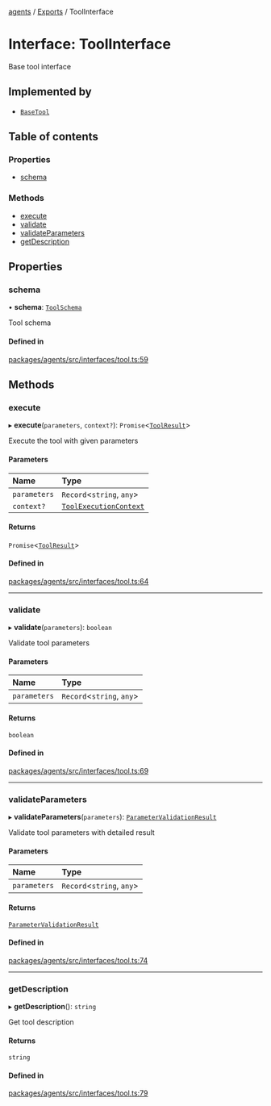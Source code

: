 <!-- 
 ⚠️  AUTO-GENERATED FILE - DO NOT EDIT MANUALLY
 This file is automatically generated by scripts/docs-generator.js
 To make changes, edit the source TypeScript files or update the generator script
-->

[agents](../../) / [Exports](../modules) / ToolInterface

# Interface: ToolInterface

Base tool interface

## Implemented by

- [`BaseTool`](../classes/BaseTool)

## Table of contents

### Properties

- [schema](ToolInterface#schema)

### Methods

- [execute](ToolInterface#execute)
- [validate](ToolInterface#validate)
- [validateParameters](ToolInterface#validateparameters)
- [getDescription](ToolInterface#getdescription)

## Properties

### schema

• **schema**: [`ToolSchema`](ToolSchema)

Tool schema

#### Defined in

[packages/agents/src/interfaces/tool.ts:59](https://github.com/woojubb/robota/blob/69cbf57340262bed3ca42ae6af241896c191a29c/packages/agents/src/interfaces/tool.ts#L59)

## Methods

### execute

▸ **execute**(`parameters`, `context?`): `Promise`\<[`ToolResult`](ToolResult)\>

Execute the tool with given parameters

#### Parameters

| Name | Type |
| :------ | :------ |
| `parameters` | `Record`\<`string`, `any`\> |
| `context?` | [`ToolExecutionContext`](ToolExecutionContext) |

#### Returns

`Promise`\<[`ToolResult`](ToolResult)\>

#### Defined in

[packages/agents/src/interfaces/tool.ts:64](https://github.com/woojubb/robota/blob/69cbf57340262bed3ca42ae6af241896c191a29c/packages/agents/src/interfaces/tool.ts#L64)

___

### validate

▸ **validate**(`parameters`): `boolean`

Validate tool parameters

#### Parameters

| Name | Type |
| :------ | :------ |
| `parameters` | `Record`\<`string`, `any`\> |

#### Returns

`boolean`

#### Defined in

[packages/agents/src/interfaces/tool.ts:69](https://github.com/woojubb/robota/blob/69cbf57340262bed3ca42ae6af241896c191a29c/packages/agents/src/interfaces/tool.ts#L69)

___

### validateParameters

▸ **validateParameters**(`parameters`): [`ParameterValidationResult`](ParameterValidationResult)

Validate tool parameters with detailed result

#### Parameters

| Name | Type |
| :------ | :------ |
| `parameters` | `Record`\<`string`, `any`\> |

#### Returns

[`ParameterValidationResult`](ParameterValidationResult)

#### Defined in

[packages/agents/src/interfaces/tool.ts:74](https://github.com/woojubb/robota/blob/69cbf57340262bed3ca42ae6af241896c191a29c/packages/agents/src/interfaces/tool.ts#L74)

___

### getDescription

▸ **getDescription**(): `string`

Get tool description

#### Returns

`string`

#### Defined in

[packages/agents/src/interfaces/tool.ts:79](https://github.com/woojubb/robota/blob/69cbf57340262bed3ca42ae6af241896c191a29c/packages/agents/src/interfaces/tool.ts#L79)
